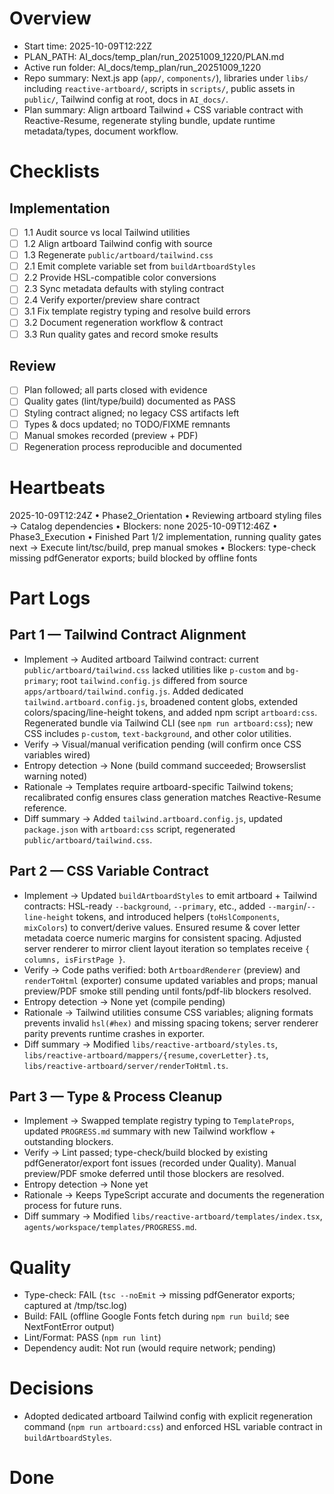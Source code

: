 # Overview
- Start time: 2025-10-09T12:22Z
- PLAN_PATH: AI_docs/temp_plan/run_20251009_1220/PLAN.md
- Active run folder: AI_docs/temp_plan/run_20251009_1220
- Repo summary: Next.js app (`app/`, `components/`), libraries under `libs/` including `reactive-artboard/`, scripts in `scripts/`, public assets in `public/`, Tailwind config at root, docs in `AI_docs/`.
- Plan summary: Align artboard Tailwind + CSS variable contract with Reactive-Resume, regenerate styling bundle, update runtime metadata/types, document workflow.

# Checklists
## Implementation
- [ ] 1.1 Audit source vs local Tailwind utilities
- [ ] 1.2 Align artboard Tailwind config with source
- [ ] 1.3 Regenerate `public/artboard/tailwind.css`
- [ ] 2.1 Emit complete variable set from `buildArtboardStyles`
- [ ] 2.2 Provide HSL-compatible color conversions
- [ ] 2.3 Sync metadata defaults with styling contract
- [ ] 2.4 Verify exporter/preview share contract
- [ ] 3.1 Fix template registry typing and resolve build errors
- [ ] 3.2 Document regeneration workflow & contract
- [ ] 3.3 Run quality gates and record smoke results

## Review
- [ ] Plan followed; all parts closed with evidence
- [ ] Quality gates (lint/type/build) documented as PASS
- [ ] Styling contract aligned; no legacy CSS artifacts left
- [ ] Types & docs updated; no TODO/FIXME remnants
- [ ] Manual smokes recorded (preview + PDF)
- [ ] Regeneration process reproducible and documented

# Heartbeats
2025-10-09T12:24Z • Phase2_Orientation • Reviewing artboard styling files → Catalog dependencies • Blockers: none
2025-10-09T12:46Z • Phase3_Execution • Finished Part 1/2 implementation, running quality gates next → Execute lint/tsc/build, prep manual smokes • Blockers: type-check missing pdfGenerator exports; build blocked by offline fonts

# Part Logs

## Part 1 — Tailwind Contract Alignment
- Implement → Audited artboard Tailwind contract: current `public/artboard/tailwind.css` lacked utilities like `p-custom` and `bg-primary`; root `tailwind.config.js` differed from source `apps/artboard/tailwind.config.js`. Added dedicated `tailwind.artboard.config.js`, broadened content globs, extended colors/spacing/line-height tokens, and added npm script `artboard:css`. Regenerated bundle via Tailwind CLI (see `npm run artboard:css`); new CSS includes `p-custom`, `text-background`, and other color utilities.
- Verify → Visual/manual verification pending (will confirm once CSS variables wired)
- Entropy detection → None (build command succeeded; Browserslist warning noted)
- Rationale → Templates require artboard-specific Tailwind tokens; recalibrated config ensures class generation matches Reactive-Resume reference.
- Diff summary → Added `tailwind.artboard.config.js`, updated `package.json` with `artboard:css` script, regenerated `public/artboard/tailwind.css`.

## Part 2 — CSS Variable Contract
- Implement → Updated `buildArtboardStyles` to emit artboard + Tailwind contracts: HSL-ready `--background`, `--primary`, etc., added `--margin`/`--line-height` tokens, and introduced helpers (`toHslComponents`, `mixColors`) to convert/derive values. Ensured resume & cover letter metadata coerce numeric margins for consistent spacing. Adjusted server renderer to mirror client layout iteration so templates receive `{ columns, isFirstPage }`.
- Verify → Code paths verified: both `ArtboardRenderer` (preview) and `renderToHtml` (exporter) consume updated variables and props; manual preview/PDF smoke still pending until fonts/pdf-lib blockers resolved.
- Entropy detection → None yet (compile pending)
- Rationale → Tailwind utilities consume CSS variables; aligning formats prevents invalid `hsl(#hex)` and missing spacing tokens; server renderer parity prevents runtime crashes in exporter.
- Diff summary → Modified `libs/reactive-artboard/styles.ts`, `libs/reactive-artboard/mappers/{resume,coverLetter}.ts`, `libs/reactive-artboard/server/renderToHtml.ts`.

## Part 3 — Type & Process Cleanup
- Implement → Swapped template registry typing to `TemplateProps`, updated `PROGRESS.md` summary with new Tailwind workflow + outstanding blockers.
- Verify → Lint passed; type-check/build blocked by existing pdfGenerator/export font issues (recorded under Quality). Manual preview/PDF smoke deferred until those blockers are resolved.
- Entropy detection → None yet
- Rationale → Keeps TypeScript accurate and documents the regeneration process for future runs.
- Diff summary → Modified `libs/reactive-artboard/templates/index.tsx`, `agents/workspace/templates/PROGRESS.md`.

# Quality
- Type-check: FAIL (`tsc --noEmit` → missing pdfGenerator exports; captured at /tmp/tsc.log)
- Build: FAIL (offline Google Fonts fetch during `npm run build`; see NextFontError output)
- Lint/Format: PASS (`npm run lint`)
- Dependency audit: Not run (would require network; pending)

# Decisions
- Adopted dedicated artboard Tailwind config with explicit regeneration command (`npm run artboard:css`) and enforced HSL variable contract in `buildArtboardStyles`.

# Done
